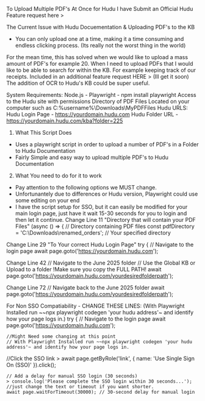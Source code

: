 To Upload Multiple PDF's At Once for Hudu
I have Submit an Official Hudu Feature request here > 

The Current Issue with Hudu Docuementation & Uploading PDF's to the KB
- You can only upload one at a time, making it a time consuming and endless clicking process. (Its really not the worst thing in the world)

For the mean time, this has solved when we would like to upload a mass amount of PDF's for example 20. When I need to upload PDFs that I would like to be able to search for within the KB. For example keeping track of our receipts.
Included in an additional feature request HERE > (Ill get it soon) The addition of OCR to Hudu's KB could be super useful.

System Requirements: 
Node.js - 
Playwright - npm install playwright
Access to the Hudu site with permissions
Directory of PDF Files Located on your computer such as C:\%username%\Downloads\MyPDFFiles
Hudu URLS:
Hudu Login Page - https://yourdomain.hudu.com
Hudu Folder URL - https://yourdomain.hudu.com/kba?folder=225

1. What This Script Does
- Uses a playwright script in order to upload a number of PDF's in a Folder to Hudu Documentation
- Fairly Simple and easy way to upload multiple PDF's to Hudu Documentation

2. What You need to do for it to work
- Pay attention to the following options we MUST change.
- Unfortunantely due to differences or Hudu version, Playwright could use some editing on your end
- I have the script setup for SSO, but it can easily be modified for your main login page, just have it wait 15-30 seconds for you to login and then let it continue.
Change Line 11 "Directory that will contain your PDF Files"
  (async () => {
  // Directory containing PDF files
  const pdfDirectory = 'C:\\Downloads\\renamed_orders'; // Your specified directory

Change Line 29 "To Your correct Hudu Login Page"
  try {
    // Navigate to the login page
    await page.goto('https://yourdomain.hudu.com');

Change Line 42
    // Navigate to the June 2025 folder
    // Use the Global KB or Upload to a folder !Make sure you copy the FULL PATH!
    await page.goto('https://yourdomain.hudu.com/yourdesiredfolderpath');

Change Line 72
  // Navigate back to the June 2025 folder
      await page.goto('https://yourdomain.hudu.com/yourdesiredfolderpath');

For Non SSO Compatiability - CHANGE THESE LINES: (With Playwright Installed run ~~npx playwright codegen 'your hudu address'~ and identify how your page logs in.) 
 try {
    // Navigate to the login page
    await page.goto('https://yourdomain.hudu.com');
  
	//Might Need some changing at this point 
	// With Playwright Installed run ~~npx playwright codegen 'your hudu address'~ and identify how your page logs in. 
  //Click the SSO link
    > await page.getByRole('link', { name: 'Use Single Sign On (SSO)' }).click();

    // Add a delay for manual SSO login (30 seconds)
    > console.log('Please complete the SSO login within 30 seconds...'); //just change the text or timeout if you want shorter.
    await page.waitForTimeout(30000); // 30-second delay for manual login


    
